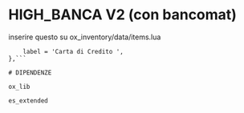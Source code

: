 # HIGH_BANCA V2 (con bancomat)

inserire questo su ox_inventory/data/items.lua

```['cartadicredito'] = {
    label = 'Carta di Credito ',
},```

# DIPENDENZE

ox_lib

es_extended

